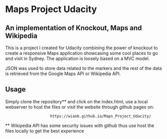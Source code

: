 # Maps Project Udacity

## An implementation of Knockout, Maps and Wikipedia

This is a project I created for Udacity combining the power of knockout to create a responsive Maps
application showcasing some cool places to go and visit in Sydney. The application is loosely based on a MVC model.

JSON was used to store data related to the markers and the rest of the data is retrieved from the Google Maps API or Wikipedia API.

## Usage

Simply clone the repository** and click on the index.html, use a local webserver to host the files or visit the website through github pages on:

                        https://wianb.github.io/Maps_Project_Udacity/

** Wikipedia API has some security issues with github thus use host the files locally to get the best experience
